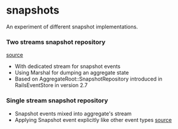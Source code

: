 # snapshots
An experiment of different snapshot implementations.

### Two streams snapshot repository
[source](two_streams)

- With dedicated stream for snapshot events
- Using Marshal for dumping an aggregate state
- Based on AggregateRoot::SnapshotRepository introduced in RailsEventStore in version 2.7 

### Single stream snapshot repository

- Snapshot events mixed into aggregate's stream
- Applying Snapshot event explicitly like other event types
[source](single_stream)


